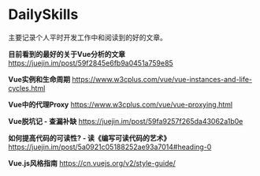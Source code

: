 # DailySkills
主要记录个人平时开发工作中和阅读到的好的文章。

**目前看到的最好的关于Vue分析的文章**     https://juejin.im/post/59f2845e6fb9a0451a759e85

**Vue实例和生命周期**   https://www.w3cplus.com/vue/vue-instances-and-life-cycles.html

**Vue中的代理Proxy**   https://www.w3cplus.com/vue/vue-proxying.html

**Vue脱坑记 - 查漏补缺**   https://juejin.im/post/59fa9257f265da43062a1b0e

**如何提高代码的可读性? - 读《编写可读代码的艺术》**  https://juejin.im/post/5a0921c05188252ae93a7014#heading-0

**Vue.js风格指南**  https://cn.vuejs.org/v2/style-guide/
